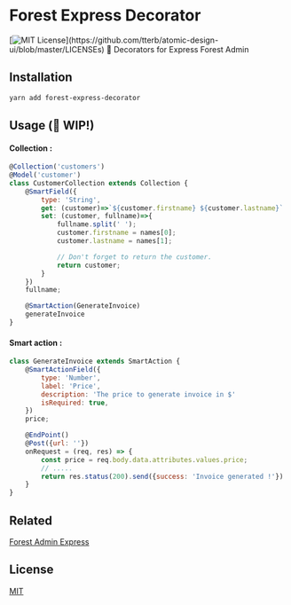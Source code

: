 # Forest Express Decorator
[![MIT License](https://img.shields.io/apm/l/atomic-design-ui.svg?)](https://github.com/tterb/atomic-design-ui/blob/master/LICENSEs)
🚀  Decorators for Express Forest Admin

## Installation

```bash
yarn add forest-express-decorator
```

## Usage (🚧 WIP!)

#### Collection :
```js
@Collection('customers')
@Model('customer')
class CustomerCollection extends Collection {
    @SmartField({
        type: 'String',
        get: (customer)=>`${customer.firstname} ${customer.lastname}`
        set: (customer, fullname)=>{
            fullname.split(' ');
            customer.firstname = names[0];
            customer.lastname = names[1];

            // Don't forget to return the customer.
            return customer;
        }
    })
    fullname;

    @SmartAction(GenerateInvoice)
    generateInvoice
}
```

#### Smart action :
```js
class GenerateInvoice extends SmartAction {
    @SmartActionField({
        type: 'Number',
        label: 'Price',
        description: 'The price to generate invoice in $'
        isRequired: true,
    })
    price;

    @EndPoint()
    @Post({url: ''})
    onRequest = (req, res) => {
        const price = req.body.data.attributes.values.price;
        // ..... 
        return res.status(200).send({success: 'Invoice generated !'})
    }
}
```

## Related

[Forest Admin Express](https://github.com/ForestAdmin/forest-express)

## License

[MIT](https://choosealicense.com/licenses/mit/)
